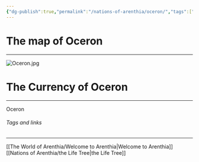 ```yaml
---
{"dg-publish":true,"permalink":"/nations-of-arenthia/oceron/","tags":["Arenthia","Oceron"]}
---
```


# The map of Oceron
---
![Oceron.jpg](/img/user/Images/Oceron.jpg)

# The Currency of Oceron
---
Oceron 




###### Tags and links
---
[[The World of Arenthia/Welcome to Arenthia\|Welcome to Arenthia]]
[[Nations of Arenthia/the Life Tree\|the Life Tree]]
